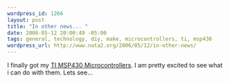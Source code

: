 ```yaml
--- 
wordpress_id: 1266
layout: post
title: "In other news... "
date: 2006-05-12 20:00:49 -05:00
tags: general, technology, diy, make, microcontrollers, ti, msp430
wordpress_url: http://www.nata2.org/2006/05/12/in-other-news/
---
```

<p>I finally got my <a href="http://www.flickr.com/photos/natatwo/145258566/">TI MSP430 Microcontrollers</a>. I am pretty excited to see what i can do with them. Lets see...
</p>
